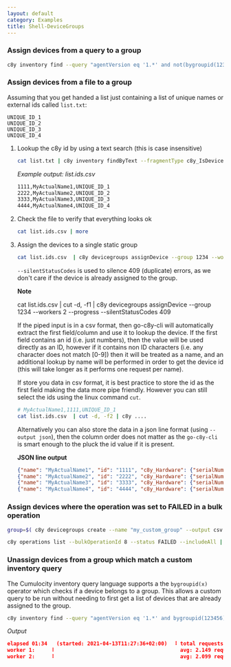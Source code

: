 ```yaml
---
layout: default
category: Examples
title: Shell-DeviceGroups
---
```


### Assign devices from a query to a group

```sh
c8y inventory find --query "agentVersion eq '1.*' and not(bygroupid(123456))" --includeAll | c8y devicegroups assignDevice --group 123456 --workers 2 --progress
```

### Assign devices from a file to a group

Assuming that you get handed a list just containing a list of unique names or external ids called `list.txt`:

```text
UNIQUE_ID_1
UNIQUE_ID_2
UNIQUE_ID_3
UNIQUE_ID_4
```

1. Lookup the c8y id by using a text search (this is case insensitive)

    ```sh
    cat list.txt | c8y inventory findByText --fragmentType c8y_IsDevice --select id,name,c8y_Hardware.serialNumber -o csv > list.ids.csv
    ```

    *Example output: list.ids.csv*

    ```sh
    1111,MyActualName1,UNIQUE_ID_1
    2222,MyActualName2,UNIQUE_ID_2
    3333,MyActualName3,UNIQUE_ID_3
    4444,MyActualName4,UNIQUE_ID_4
    ```

2. Check the file to verify that everything looks ok

    ```sh
    cat list.ids.csv | more
    ```

3. Assign the devices to a single static group

    ```sh
    cat list.ids.csv  | c8y devicegroups assignDevice --group 1234 --workers 2 --progress --silentStatusCodes 409
    ```

    `--silentStatusCodes` is used to silence 409 (duplicate) errors, as we don't care if the device is already assigned to the group.

    **Note**

    cat list.ids.csv  | cut -d, -f1 | c8y devicegroups assignDevice --group 1234 --workers 2 --progress --silentStatusCodes 409

    If the piped input is in a csv format, then go-c8y-cli will automatically extract the first field/column and use it to lookup the device. If the first field contains an id (i.e. just numbers), then the value will be used directly as an ID, however if it contains non ID characters (i.e. any character does not match [0-9]) then it will be treated as a name, and an additional lookup by name will be performed in order to get the device id (this will take longer as it performs one request per name).

    If store you data in csv format, it is best practice to store the id as the first field making the data more pipe friendly. However you can still select the ids using the linux command `cut`.

    ```sh
    # MyActualName1,1111,UNIQUE_ID_1
    cat list.ids.csv  | cut -d, -f2 | c8y ....
    ```
    
    Alternatively you can also store the data in a json line format (using `--output json`), then the column order does not matter as the `go-c8y-cli` is smart enough to the pluck the id value if it is present.

    **JSON line output**

    ```json
    {"name": "MyActualName1", "id": "1111", "c8y_Hardware": {"serialNumber": "UNIQUE_ID_1"}}
    {"name": "MyActualName2", "id": "2222", "c8y_Hardware": {"serialNumber": "UNIQUE_ID_2"}}
    {"name": "MyActualName3", "id": "3333", "c8y_Hardware": {"serialNumber": "UNIQUE_ID_3"}}
    {"name": "MyActualName4", "id": "4444", "c8y_Hardware": {"serialNumber": "UNIQUE_ID_4"}}    
    ```

### Assign devices where the operation was set to FAILED in a bulk operation

```sh
group=$( c8y devicegroups create --name "my_custom_group" --output csv --select id )

c8y operations list --bulkOperationId 8 --status FAILED --includeAll | c8y devicegroups assignDevice --group $group --workers 2 --progress --silentStatusCodes 409
```

### Unassign devices from a group which match a custom inventory query

The Cumulocity inventory query language supports a the `bygroupid(x)` operator which checks if a device belongs to a group. This allows a custom query to be run without needing to first get a list of devices that are already assigned to the group. 

```sh
c8y inventory find --query "agentVersion eq '1.*' and bygroupid(123456)" --includeAll | c8y devicegroups unassignDevice --group 123456 --workers 2 --progress
```

*Output*

```json
elapsed 01:34   (started: 2021-04-13T11:27:36+02:00)  ⠸ total requests sent:  399
worker 1:     ⠸                                         avg: 2.149 request/s
worker 2:     ⠸                                         avg: 2.099 request/s
```
